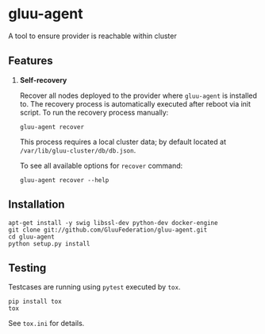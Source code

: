 # gluu-agent

A tool to ensure provider is reachable within cluster

## Features

1.  **Self-recovery**

    Recover all nodes deployed to the provider where `gluu-agent`
    is installed to. The recovery process is automatically
    executed after reboot via init script. To run the recovery
    process manually:

        gluu-agent recover

    This process requires a local cluster data; by default located
    at `/var/lib/gluu-cluster/db/db.json`.

    To see all available options for `recover` command:

        gluu-agent recover --help

## Installation

```
apt-get install -y swig libssl-dev python-dev docker-engine
git clone git://github.com/GluuFederation/gluu-agent.git
cd gluu-agent
python setup.py install
```

## Testing

Testcases are running using ``pytest`` executed by ``tox``.

```
pip install tox
tox
```

See `tox.ini` for details.
